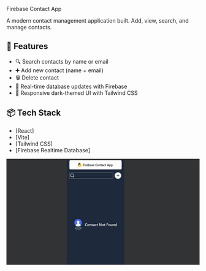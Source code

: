 Firebase Contact App

A modern contact management application built. Add, view, search, and manage contacts.

## 🚀 Features
- 🔍 Search contacts by name or email
- ➕ Add new contact (name + email)
- 🗑️ Delete contact
- 🔁 Real-time database updates with Firebase
- 🌙 Responsive dark-themed UI with Tailwind CSS

## 📦 Tech Stack

- [React]
- [Vite]
- [Tailwind CSS]
- [Firebase Realtime Database]

![image alt](https://github.com/AbhishekEng/firebase-contact-app/blob/0bf616a087bdcec5c3ca346e0b61ee4040f0207f/Screenshot%20contact%20app.png)
